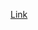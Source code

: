 [Link](https://docs.google.com/spreadsheets/d/1ipOWX--eymWJOwk_XCvsoBWO64agD3I45h5UXQPDMAc/edit?usp=drive_link)

